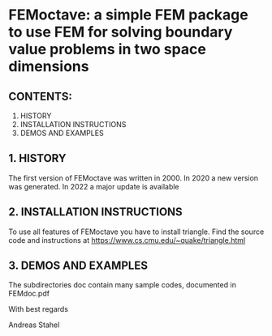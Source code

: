 # FEMoctave: a simple FEM package to use FEM for solving boundary value problems in two space dimensions

## CONTENTS:

1. HISTORY
2. INSTALLATION INSTRUCTIONS
3. DEMOS AND EXAMPLES

## 1. HISTORY
The first version of FEMoctave was written in 2000.
In 2020 a new version was generated.
In 2022 a major update is available 

## 2. INSTALLATION INSTRUCTIONS
To use all features of FEMoctave you have to install triangle.
Find the source code and instructions at
https://www.cs.cmu.edu/~quake/triangle.html

## 3. DEMOS AND EXAMPLES
The subdirectories doc contain many sample codes, documented in FEMdoc.pdf

With best regards

Andreas Stahel

